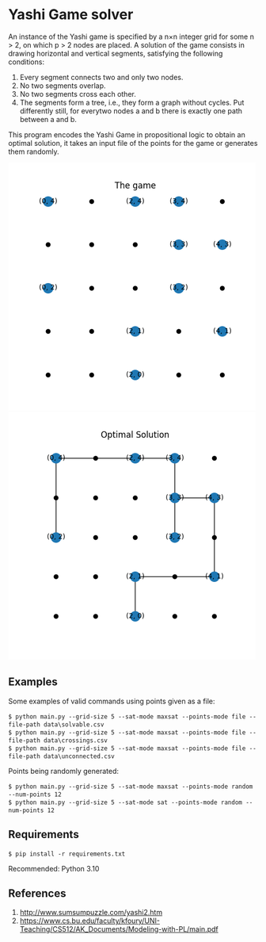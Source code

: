 # Yashi Game solver

An instance of the Yashi game is specified by a n×n integer grid for some n > 2, on which p > 2 nodes are placed. A solution of the game consists in drawing horizontal and vertical segments, satisfying the following conditions:
1.  Every segment connects two and only two nodes.
2.  No two segments overlap.
3.  No two segments cross each other.
4. The segments form a tree, i.e., they form a graph without cycles. Put differently still, for everytwo nodes a and b there is exactly one path between a and b.

This program encodes the Yashi Game in propositional logic to obtain an optimal solution, it takes an input file of the points for the game or generates them randomly.

![](images/example_game.png)
![](images/optimal_solution.png)




## Examples
Some examples of valid commands using points given as a file:


    $ python main.py --grid-size 5 --sat-mode maxsat --points-mode file --file-path data\solvable.csv 
    $ python main.py --grid-size 5 --sat-mode maxsat --points-mode file --file-path data\crossings.csv
    $ python main.py --grid-size 5 --sat-mode maxsat --points-mode file --file-path data\unconnected.csv


Points being randomly generated:


    $ python main.py --grid-size 5 --sat-mode maxsat --points-mode random --num-points 12
    $ python main.py --grid-size 5 --sat-mode sat --points-mode random --num-points 12


## Requirements
    $ pip install -r requirements.txt

Recommended: Python 3.10

## References
1. http://www.sumsumpuzzle.com/yashi2.htm
2. https://www.cs.bu.edu/faculty/kfoury/UNI-Teaching/CS512/AK_Documents/Modeling-with-PL/main.pdf
